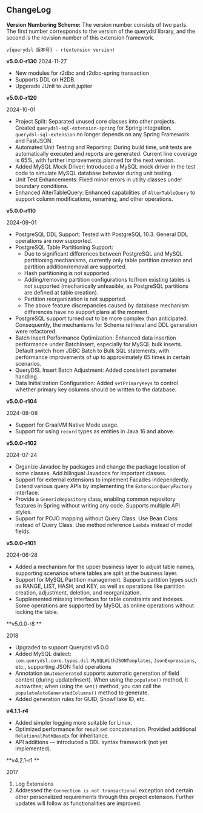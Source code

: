 ## ChangeLog

**Version Numbering Scheme:**
The version number consists of two parts. 
The first number corresponds to the version of the querydsl library, and the second is the revision number of this extension framework. 

```
v{querydsl 版本号} - r(extension version)
```

**v5.0.0-r130**
2024-11-27
 * New modules for r2dbc and r2dbc-spring transaction
 * Supports DDL on H2DB.
 * Upgerade JUnit to Junit.jupiter

**v5.0.0-r120**

2024-10-01

* Project Split: Separated unused core classes into other projects. Created `querydsl-sql-extension-spring` for Spring integration. `querydsl-sql-extension` no longer depends on any Spring Framework and FastJSON.
* Automated Unit Testing and Reporting: During build time, unit tests are automatically executed and reports are generated. Current line coverage is 65%, with further improvements planned for the next version.
* Added MySQL Mock Driver: Introduced a MySQL mock driver in the test code to simulate MySQL database behavior during unit testing.
* Unit Test Enhancements: Fixed minor errors in utility classes under boundary conditions.
* Enhanced AlterTableQuery: Enhanced capabilities of `AlterTableQuery` to support column modifications, renaming, and other operations.

**v5.0.0-r110**

2024-09-01

* PostgreSQL DDL Support: Tested with PostgreSQL 10.3. General DDL operations are now supported.
* PostgreSQL Table Partitioning Support: 
  - Due to significant differences between PostgreSQL and MySQL partitioning mechanisms, currently only table partition creation and partition addition/removal are supported.
  - Hash partitioning is not supported.
  - Adding/removing partition configurations to/from existing tables is not supported (mechanically unfeasible, as PostgreSQL partitions are defined at table creation).
  - Partition reorganization is not supported.
  - The above feature discrepancies caused by database mechanism differences have no support plans at the moment.
* PostgreSQL support turned out to be more complex than anticipated. Consequently, the mechanisms for Schema retrieval and DDL generation were refactored.
* Batch Insert Performance Optimization: Enhanced data insertion performance under BatchInsert, especially for MySQL bulk inserts. Default switch from JDBC Batch to Bulk SQL statements, with performance improvements of up to approximately 65 times in certain scenarios.
* QueryDSL Insert Batch Adjustment: Added consistent parameter handling.
* Data Initialization Configuration: Added `setPrimaryKeys` to control whether primary key columns should be written to the database.

**v5.0.0-r104**

2024-08-08

* Support for GraalVM Native Mode usage.
* Support for using `record` types as entities in Java 16 and above.

**v5.0.0-r102**

2024-07-24

* Organize Javadoc by packages and change the package location of some classes. Add bilingual Javadocs for important classes.
* Support for external extensions to implement Facades independently. Extend various query APIs by implementing the `ExtensionQueryFactory` interface.
* Provide a `GenericRepository` class, enabling common repository features in Spring without writing any code. Supports multiple API styles.
* Support for POJO mapping without Query Class. Use Bean Class instead of Query Class. Use method reference `Lambda` instead of model fields.

**v5.0.0-r101**

2024-06-28

* Added a mechanism for the upper business layer to adjust table names, supporting scenarios where tables are split at the business layer.
* Support for MySQL Partition management. Supports partition types such as RANGE, LIST, HASH, and KEY, as well as operations like partition creation, adjustment, deletion, and reorganization.
* Supplemented missing interfaces for table constraints and indexes. Some operations are supported by MySQL as online operations without locking the table.


**v5.0.0-r8 **

2018

* Upgraded to support Querydsl v5.0.0
* Added MySQL dialect: `com.querydsl.core.types.dsl.MySQLWithJSONTemplates`, `JsonExpressions`, etc., supporting JSON field operations
* Annotation `@AutoGenerated` supports automatic generation of field content (during update/insert). When using the `populate()` method, it autowrites; when using the `set()` method, you can call the `populateAutoGeneratedColumns()` method to generate.
* Added generation rules for GUID, SnowFlake ID, etc.


**v4.1.1-r4**

* Added simpler logging more suitable for Linux.
* Optimized performance for result set concatenation. Provided additional `RelationalPathBaseEx` for inheritance.
* API additions — introduced a DDL syntax framework (not yet implemented).

**v4.2.1-r1 **

2017

1. Log Extensions
2. Addressed the `Connection is not transactional` exception and certain other personalized requirements through this project extension. Further updates will follow as functionalities are improved.
